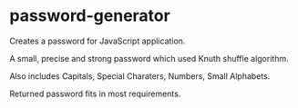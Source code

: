 # password-generator
Creates a password for JavaScript application.

A small, precise and strong password which used Knuth shuffle algorithm.

Also includes Capitals, Special Charaters, Numbers, Small Alphabets.

Returned password fits in most requirements.

